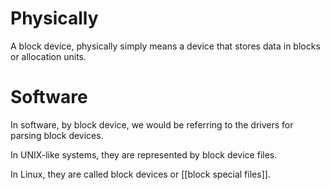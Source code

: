 # Physically

A block device, physically simply means a device that stores data in blocks or allocation units.
# Software

In software, by block device, we would be referring to the drivers for parsing block devices.

In UNIX-like systems, they are represented by block device files.

In Linux, they are called block devices or [[block special files]].